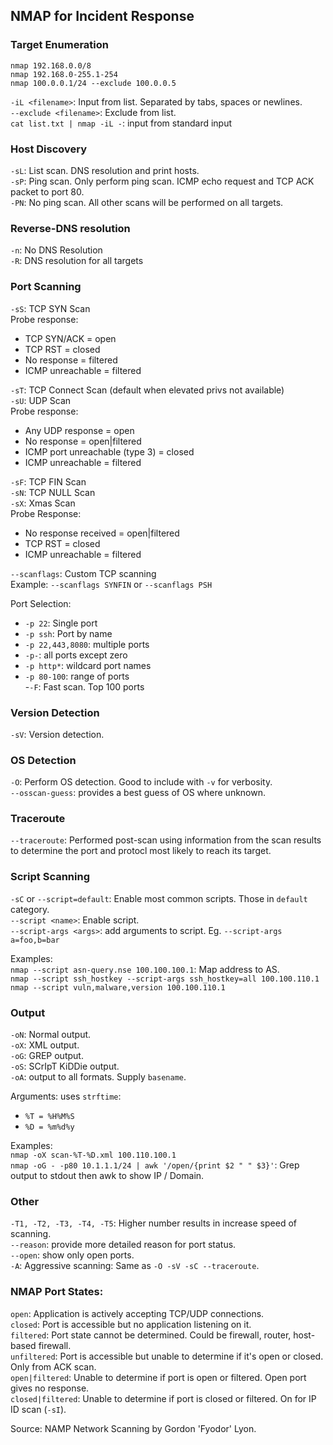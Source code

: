 ## NMAP for Incident Response

### Target Enumeration

`nmap 192.168.0.0/8`  
`nmap 192.168.0-255.1-254`  
`nmap 100.0.0.1/24 --exclude 100.0.0.5`  

`-iL <filename>`: Input from list. Separated by tabs, spaces or newlines.  
`--exclude <filename>`: Exclude from list.  
`cat list.txt | nmap -iL -`: input from standard input  

### Host Discovery

`-sL`: List scan. DNS resolution and print hosts.  
`-sP`: Ping scan. Only perform ping scan. ICMP echo request and TCP ACK packet to port 80.  
`-PN`: No ping scan. All other scans will be performed on all targets.  

### Reverse-DNS resolution

`-n`: No DNS Resolution  
`-R`: DNS resolution for all targets  

### Port Scanning
  
`-sS`: TCP SYN Scan  
Probe response:  
- TCP SYN/ACK = open  
- TCP RST = closed  
- No response = filtered  
- ICMP unreachable = filtered  
  
`-sT`: TCP Connect Scan (default when elevated privs not available)  
`-sU`: UDP Scan  
Probe response:  
- Any UDP response = open  
- No response = open|filtered  
- ICMP port unreachable (type 3) = closed  
- ICMP unreachable = filtered  
  
`-sF`: TCP FIN Scan  
`-sN`: TCP NULL Scan  
`-sX`: Xmas Scan  
Probe Response:  
- No response received = open|filtered  
- TCP RST = closed  
- ICMP unreachable = filtered  

`--scanflags`: Custom TCP scanning  
Example: `--scanflags SYNFIN` or `--scanflags PSH`  

Port Selection:
- `-p 22`: Single port  
- `-p ssh`: Port by name  
- `-p 22,443,8080`: multiple ports  
- `-p-`: all ports except zero  
- `-p http*`: wildcard port names  
- `-p 80-100`: range of ports  
-`-F`: Fast scan. Top 100 ports  

### Version Detection

`-sV`: Version detection.  

### OS Detection

`-O`: Perform OS detection. Good to include with `-v` for verbosity.  
`--osscan-guess`: provides a best guess of OS where unknown.  

### Traceroute

`--traceroute`: Performed post-scan using information from the scan results to determine the port and protocl most likely to reach its target.  


### Script Scanning

`-sC` or `--script=default`: Enable most common scripts. Those in `default` category.   
`--script <name>`: Enable script.  
`--script-args <args>`: add arguments to script. Eg. `--script-args a=foo,b=bar`  

Examples:  
`nmap --script asn-query.nse 100.100.100.1`: Map address to AS.   
`nmap --script ssh_hostkey --script-args ssh_hostkey=all 100.100.110.1`  
`nmap --script vuln,malware,version 100.100.110.1`  


### Output

`-oN`: Normal output.  
`-oX`: XML output.  
`-oG`: GREP output.  
`-oS`: SCrIpT KiDDie output.  
`-oA`: output to all formats. Supply `basename`.  

Arguments: uses `strftime`:  
- `%T = %H%M%S`  
- `%D = %m%d%y`  

Examples:  
`nmap -oX scan-%T-%D.xml 100.110.100.1`  
`nmap -oG - -p80 10.1.1.1/24 | awk '/open/{print $2 " " $3}'`: Grep output to stdout then awk to show IP / Domain. 


### Other

`-T1, -T2, -T3, -T4, -T5`: Higher number results in increase speed of scanning.  
`--reason`: provide more detailed reason for port status.  
`--open`: show only open ports.  
`-A`: Aggressive scanning: Same as `-O -sV -sC --traceroute`.  

### NMAP Port States:

`open`: Application is actively accepting TCP/UDP connections.  
`closed`: Port is accessible but no application listening on it.  
`filtered`: Port state cannot be determined. Could be firewall, router, host-based firewall.  
`unfiltered`: Port is accessible but unable to determine if it's open or closed. Only from ACK scan.  
`open|filtered`: Unable to determine if port is open or filtered. Open port gives no response.  
`closed|filtered`: Unable to determine if port is closed or filtered. On for IP ID scan (`-sI`).  

Source: NAMP Network Scanning by Gordon 'Fyodor' Lyon.


